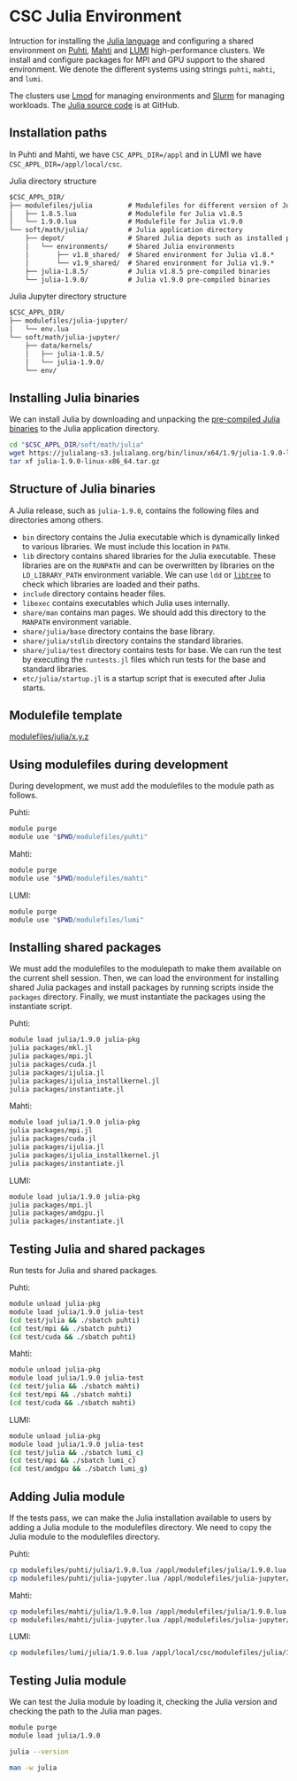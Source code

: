 # CSC Julia Environment
Intruction for installing the [Julia language](https://julialang.org/) and configuring a shared environment on [Puhti](https://docs.csc.fi/computing/systems-puhti/), [Mahti](https://docs.csc.fi/computing/systems-mahti/) and [LUMI](https://docs.lumi-supercomputer.eu/) high-performance clusters.
We install and configure packages for MPI and GPU support to the shared environment.
We denote the different systems using strings `puhti`, `mahti`, and `lumi`.

The clusters use [Lmod](https://lmod.readthedocs.io/en/latest/) for managing environments and [Slurm](https://slurm.schedmd.com/) for managing workloads.
The [Julia source code](https://github.com/JuliaLang/julia) is at GitHub.



## Installation paths
In Puhti and Mahti, we have `CSC_APPL_DIR=/appl` and in LUMI we have `CSC_APPL_DIR=/appl/local/csc`.

Julia directory structure

```txt
$CSC_APPL_DIR/
├── modulefiles/julia         # Modulefiles for different version of Julia
│   ├── 1.8.5.lua             # Modulefile for Julia v1.8.5
│   └── 1.9.0.lua             # Modulefile for Julia v1.9.0
└── soft/math/julia/          # Julia application directory
    ├── depot/                # Shared Julia depots such as installed packages, etc
    │   └── environments/     # Shared Julia environments
    │       ├── v1.8_shared/  # Shared environment for Julia v1.8.*
    │       └── v1.9_shared/  # Shared environment for Julia v1.9.*
    ├── julia-1.8.5/          # Julia v1.8.5 pre-compiled binaries
    └── julia-1.9.0/          # Julia v1.9.0 pre-compiled binaries
```

Julia Jupyter directory structure

```txt
$CSC_APPL_DIR/
├── modulefiles/julia-jupyter/
│   └── env.lua
└── soft/math/julia-jupyter/
    ├── data/kernels/
    │   ├── julia-1.8.5/
    │   └── julia-1.9.0/
    └── env/
```


## Installing Julia binaries
We can install Julia by downloading and unpacking the [pre-compiled Julia binaries](https://julialang.org/downloads/) to the Julia application directory.

```bash
cd "$CSC_APPL_DIR/soft/math/julia"
wget https://julialang-s3.julialang.org/bin/linux/x64/1.9/julia-1.9.0-linux-x86_64.tar.gz
tar xf julia-1.9.0-linux-x86_64.tar.gz
```


## Structure of Julia binaries
A Julia release, such as `julia-1.9.0`, contains the following files and directories among others.

- `bin` directory contains the Julia executable which is dynamically linked to various libraries.
  We must include this location in `PATH`.
- `lib` directory contains shared libraries for the Julia executable.
  These libraries are on the `RUNPATH` and can be overwritten by libraries on the `LD_LIBRARY_PATH` environment variable.
  We can use `ldd` or [`libtree`](https://github.com/haampie/libtree) to check which libraries are loaded and their paths.
- `include` directory contains header files.
- `libexec` contains executables which Julia uses internally.
- `share/man` contains man pages.
  We should add this directory to the `MANPATH` environment variable.
- `share/julia/base` directory contains the base library.
- `share/julia/stdlib` directory contains the standard libraries.
- `share/julia/test` directory contains tests for base.
  We can run the test by executing the `runtests.jl` files which run tests for the base and standard libraries.
- `etc/julia/startup.jl` is a startup script that is executed after Julia starts.


## Modulefile template
[modulefiles/julia/x.y.z](./modulefiles/template/julia/x.y.z.lua)


## Using modulefiles during development
During development, we must add the modulefiles to the module path as follows.

Puhti:

```bash
module purge
module use "$PWD/modulefiles/puhti"
```

Mahti:

```bash
module purge
module use "$PWD/modulefiles/mahti"
```

LUMI:

```bash
module purge
module use "$PWD/modulefiles/lumi"
```


## Installing shared packages
We must add the modulefiles to the modulepath to make them available on the current shell session.
Then, we can load the environment for installing shared Julia packages and install packages by running scripts inside the `packages` directory.
Finally, we must instantiate the packages using the instantiate script.

Puhti:

```bash
module load julia/1.9.0 julia-pkg
julia packages/mkl.jl
julia packages/mpi.jl
julia packages/cuda.jl
julia packages/ijulia.jl
julia packages/ijulia_installkernel.jl
julia packages/instantiate.jl
```

Mahti:

```bash
module load julia/1.9.0 julia-pkg
julia packages/mpi.jl
julia packages/cuda.jl
julia packages/ijulia.jl
julia packages/ijulia_installkernel.jl
julia packages/instantiate.jl
```

LUMI:

```bash
module load julia/1.9.0 julia-pkg
julia packages/mpi.jl
julia packages/amdgpu.jl
julia packages/instantiate.jl
```


## Testing Julia and shared packages
Run tests for Julia and shared packages.

Puhti:

```bash
module unload julia-pkg
module load julia/1.9.0 julia-test
(cd test/julia && ./sbatch puhti)
(cd test/mpi && ./sbatch puhti)
(cd test/cuda && ./sbatch puhti)
```

Mahti:

```bash
module unload julia-pkg
module load julia/1.9.0 julia-test
(cd test/julia && ./sbatch mahti)
(cd test/mpi && ./sbatch mahti)
(cd test/cuda && ./sbatch mahti)
```

LUMI:

```bash
module unload julia-pkg
module load julia/1.9.0 julia-test
(cd test/julia && ./sbatch lumi_c)
(cd test/mpi && ./sbatch lumi_c)
(cd test/amdgpu && ./sbatch lumi_g)
```


## Adding Julia module
If the tests pass, we can make the Julia installation available to users by adding a Julia module to the modulefiles directory.
We need to copy the Julia module to the modulefiles directory.

Puhti:

```bash
cp modulefiles/puhti/julia/1.9.0.lua /appl/modulefiles/julia/1.9.0.lua
cp modulefiles/puhti/julia-jupyter.lua /appl/modulefiles/julia-jupyter/env.lua
```

Mahti:

```bash
cp modulefiles/mahti/julia/1.9.0.lua /appl/modulefiles/julia/1.9.0.lua
cp modulefiles/mahti/julia-jupyter.lua /appl/modulefiles/julia-jupyter/env.lua
```

LUMI:

```bash
cp modulefiles/lumi/julia/1.9.0.lua /appl/local/csc/modulefiles/julia/1.9.0.lua
```


## Testing Julia module
We can test the Julia module by loading it, checking the Julia version and checking the path to the Julia man pages.

```bash
module purge
module load julia/1.9.0
```

```bash
julia --version
```

```bash
man -w julia
```

